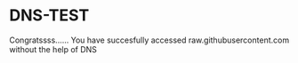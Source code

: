 # DNS-TEST
Congratssss......
You have succesfully accessed raw.githubusercontent.com without the help of DNS
